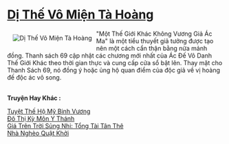 <a href="https://truyenwiki.net/di-the-vo-mien-ta-hoang.35873/" title="Dị Thế Vô Miện Tà Hoàng"><h1>Dị Thế Vô Miện Tà Hoàng</h1></a><div style="display:table"><img align="right" style="float: left; padding: 10px;" src="https://truyenwiki.net/a/img/str/src/35873.jpg" alt="Dị Thế Vô Miện Tà Hoàng">"Một Thế Giới Khác Không Vương Giả Ác Ma" là một tiểu thuyết giả tưởng được tạo nên một cách cẩn thận bằng nửa mảnh đồng. Thanh sách 69 cập nhật các chương mới nhất của Ác Đế Vô Danh Thế Giới Khác theo thời gian thực và cung cấp cửa sổ bật lên. Thay mặt cho Thanh Sách 69, nó đồng ý hoặc ủng hộ quan điểm của độc giả về vị hoàng đế độc ác vô song.</div><p><br><b>Truyện Hay Khác :</b></p><a href="https://truyenwiki.net/tuyet-the-ho-my-binh-vuong.36631/" alt="Tuyệt Thế Hộ Mỹ Binh Vương">Tuyệt Thế Hộ Mỹ Binh Vương</a><br/><a href="https://sangtacviet.wordpress.com/2020/10/22/do-thi-ky-mon-y-thanh/" alt="Đô Thị Kỳ Môn Y Thánh">Đô Thị Kỳ Môn Y Thánh</a><br/><a href="https://github.com/nownovels/wikidich/tree/master/truyenhay/36314" alt="Giá Trên Trời Sủng Nhi: Tổng Tài Tân Thê">Giá Trên Trời Sủng Nhi: Tổng Tài Tân Thê</a><br/><a href="https://github.com/nownovels/wikidich/tree/master/truyenhay/35638" alt="Nhà Nghèo Quật Khởi">Nhà Nghèo Quật Khởi</a><br/>